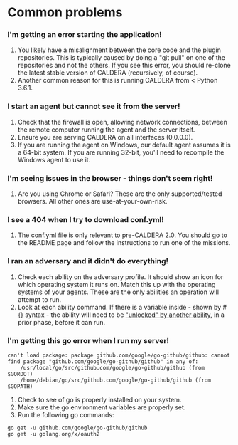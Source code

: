 Common problems
===============

### I'm getting an error starting the application!

1. You likely have a misalignment between the core code and the plugin repositories. This is typically caused by doing a "git pull" on one of the repositories and not the others. If you see this error, you should re-clone the latest stable version of CALDERA (recursively, of course).
2. Another common reason for this is running CALDERA from < Python 3.6.1.

### I start an agent but cannot see it from the server!

1. Check that the firewall is open, allowing network connections, between the remote computer running the agent and the server itself. 
2. Ensure you are serving CALDERA on all interfaces (0.0.0.0). 
3. If you are running the agent on Windows, our default agent assumes it is a 64-bit system. If you are running 32-bit, you'll need to recompile the Windows agent to use it. 

### I'm seeing issues in the browser - things don't seem right!

1. Are you using Chrome or Safari? These are the only supported/tested browsers. All other ones are use-at-your-own-risk.

### I see a 404 when I try to download conf.yml!

1. The conf.yml file is only relevant to pre-CALDERA 2.0. You should go to the README page and follow the instructions to run one of the missions. 

### I ran an adversary and it didn't do everything!

1. Check each ability on the adversary profile. It should show an icon for which operating system it runs on. Match this up with the operating systems of your agents. These are the only abilities an operation will attempt to run.
2. Look at each ability command. If there is a variable inside - shown by #{} syntax - the ability will need to be ["unlocked" by another ability](What-is-an-ability.md), in a prior phase, before it can run. 

### I'm getting this go error when I run my server!
```
can't load package: package github.com/google/go-github/github: cannot find package "github.com/google/go-github/github" in any of:
	/usr/local/go/src/github.com/google/go-github/github (from $GOROOT)
	/home/debian/go/src/github.com/google/go-github/github (from $GOPATH)
```

1. Check to see of go is properly installed on your system.
2. Make sure the go environment variables are properly set.
3. Run the following go commands:
```
go get -u github.com/google/go-github/github
go get -u golang.org/x/oauth2
```
